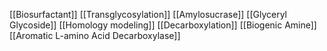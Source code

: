 [[Biosurfactant]]
[[Transglycosylation]]
[[Amylosucrase]]
[[Glyceryl Glycoside]]
[[Homology modeling]]
[[Decarboxylation]]
[[Biogenic Amine]]
[[Aromatic L-amino Acid Decarboxylase]]

